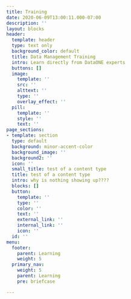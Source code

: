 ```yaml
---
title: Training
date: 2020-06-09T13:00:11.000-07:00
description: ''
layout: blocks
header:
  template: header
  type: text only
  background_color: default
  title: Data Management Training
  intro: Learn directly from DataONE experts
  buttons: []
  image:
    template: ''
    src: ''
    alttext: ''
    type: ''
    overlay_effect: ''
  pill:
    template: ''
    style: ''
    text: ''
page_sections:
- template: section
  type: default
  background: minor-accent-color
  background_image: ''
  background2: ''
  icon: ''
  small_title: test of a content type
  title: test of a content type
  intro: why is nothing showing up????
  blocks: []
  button:
    template: ''
    type: ''
    color: ''
    text: ''
    external_link: ''
    internal_link: ''
    icon: ''
  id: ''
menu:
  footer:
    parent: Learning
    weight: 5
  primary_nav:
    weight: 5
    parent: Learning
    pre: briefcase

---
```

